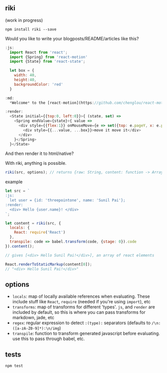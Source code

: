 riki
---

(work in progress)

`npm install riki --save`

Would you like to write your blogposts/README/articles like this?

```js
:js:
  import React from 'react';
  import {Spring} from 'react-motion'
  import {State} from 'react-state';

  let box = {
    width: 40,
    height:40,
    backgroundColor: 'red'
  }

:md:
  *Welcome* to the [react-motion](https://github.com/chenglou/react-motion/) playground!

:render:
  <State initial={{top:0, left:0}}>{ (state, set) =>
    <Spring endValue={state}>{ value =>
      <div style={{flex:1}} onMouseMove={e => set({top: e.pageY, x: e.pageX})}>
        <div style={{...value, ...box}}>move it move it</div>
      </div>
    }</Spring>
  }</State>
```

  And then render it to html/native?

  With riki, anything is possible.

```js
riki(src, options); // returns {raw: String, content: function -> Array}
```
example
```js
let src = `
:js:
  let user = {id: 'threepointone', name: 'Sunil Pai'};
:render:
  <div> Hello {user.name}! </div>
`;

let content = riki(src, {
  locals: {
    React: require('React')
  },
  transpile: code => babel.transform(code, {stage: 0}).code
}).content();

// gives [<div> Hello Sunil Pai!</div>], an array of react elements

React.renderToStaticMarkup(content[0]);
// "<div> Hello Sunil Pai!</div>"

```

options
---
- `locals`: map of locally available references when evaluating. These include stuff like `React`, `require` (needed if you're using `import`), etc
- `transforms`: map of transforms for different 'types'. `js`, and `render` are included by default, so this is where you can pass transforms for markdown, jade, etc
- `regex`: regular expression to detect `:(type):` separators (defaults to `/\n:([a-zA-Z0-9]*):\n/img`)
- `transpile`: function to transform generated javascript before evaluating. use this to pass through babel, etc.

tests
---
`npm test`

